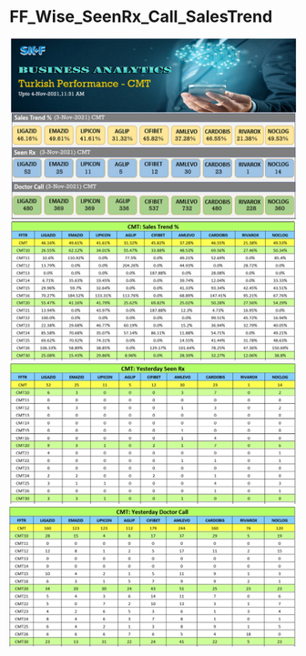 # FF_Wise_SeenRx_Call_SalesTrend
![alt text](https://github.com/RoyelBee/FF_Wise_SeenRx_Call_SalesTrend/blob/master/banner_kpi.png)
![alt text](https://github.com/RoyelBee/FF_Wise_SeenRx_Call_SalesTrend/blob/master/sample_data_look.png) 
![alt text](https://github.com/RoyelBee/FF_Wise_SeenRx_Call_SalesTrend/blob/master/Screenshot_4.pngseen_rx.png.png) 
![alt text](https://github.com/RoyelBee/FF_Wise_SeenRx_Call_SalesTrend/blob/master/doctor_call.png) 
